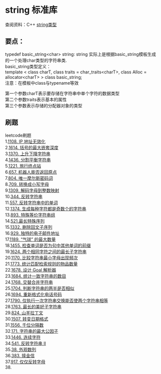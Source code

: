 
# string 标准库

查阅资料：C++ [string类型](http://www.cplusplus.com/reference/string/string/)

## 要点：
typedef basic_string\<char\> string: string 实际上是根据basic_string模板生成的一个处理char类型的字符串类.  
basic_string类型定义：  
template \< class charT,  class traits = char_traits\<charT\>, class Alloc = allocator\<charT\>  \> class basic_string;  
注意：在模板中class与typename等效

第一个参数charT表示要存储在字符串中单个字符的数据类型      
第二个参数traits表示基本的属性  
第三个参数表示存储的分配器对象的类型  

## 刷题
leetcode刷题  
1.[1108. IP 地址无效化](chapter001.md)  
2.[1614. 括号的最大嵌套深度](chapter002.md)  
3.[1370. 上升下降字符串](chapter003.md)  
4.[1436. 分割平衡字符串](chapter004.md)  
5.[1221. 旅行终点站](chapter005.md)  
6.[657.  机器人能否返回原点](chapter006.md)  
7.[804. 唯一摩尔斯密码词](chapter007.md)  
8.[709. 转换成小写字母](chapter008.md)   
9.[1309. 解码字母到整数映射](chapter009.md)   
10.[344. 反转字符串](chapter010.md)     
11.[557. 反转字符串中的单词](chapter011.md)   
12.[1374. 生成每种字符都是奇数个的字符串](chapter012.md)   
13.[893. 特殊等价字符串组](chapter013.md)   
14.[521.最长特殊序列](chapter014.md)   
15.[1332. 删除回文子序列](chapter015.md)  
16.[929. 独特的电子邮件地址](chapter016.md)   
17.[1189. “气球” 的最大数量](chapter017.md)   
18.[1455. 检查单词是否为句中其他单词的前缀](chapter018.md)   
19.[1624. 两个相同字符之间的最长子字符串](chapter019.md)   
20.[1170. 比较字符串最小字母出现频次](chapter020.md)   
21.[1773. 统计匹配检索规则的物品数量](chapter021.md)   
22.[1678. 设计 Goal 解析器](chapter022.md)   
23.[1684. 统计一致字符串的数目](chapter023.md)  
24.[1768. 交替合并字符串](chapter024.md)   
25.[1704. 判断字符串的两半是否相似](chapter025.md)  
26.[1694. 重新格式化电话号码](chapter026.md)  
27.[1790. 仅执行一次字符串交换能否使两个字符串相等](chapter027.md)   
28.[1763. 最长的美好子字符串](chapter028.md)   
29.[824. 山羊拉丁文](chapter029.md)   
30.[1507. 转变日期格式](chapter030.md)  
31.[1556. 千位分隔数](chapter031.md)  
32.[171. 字符串的最大公因子](chapter032.md)  
33.[1446. 连续字符](chapter033.md)    
34.[541. 反转字符串 II](chapter034.md)    
35.[38. 外观数列](chapter035.md)     
36.[383. 赎金信](chapter036.md)  
37.[917. 仅仅反转字母](chapter037.md)   
38.









